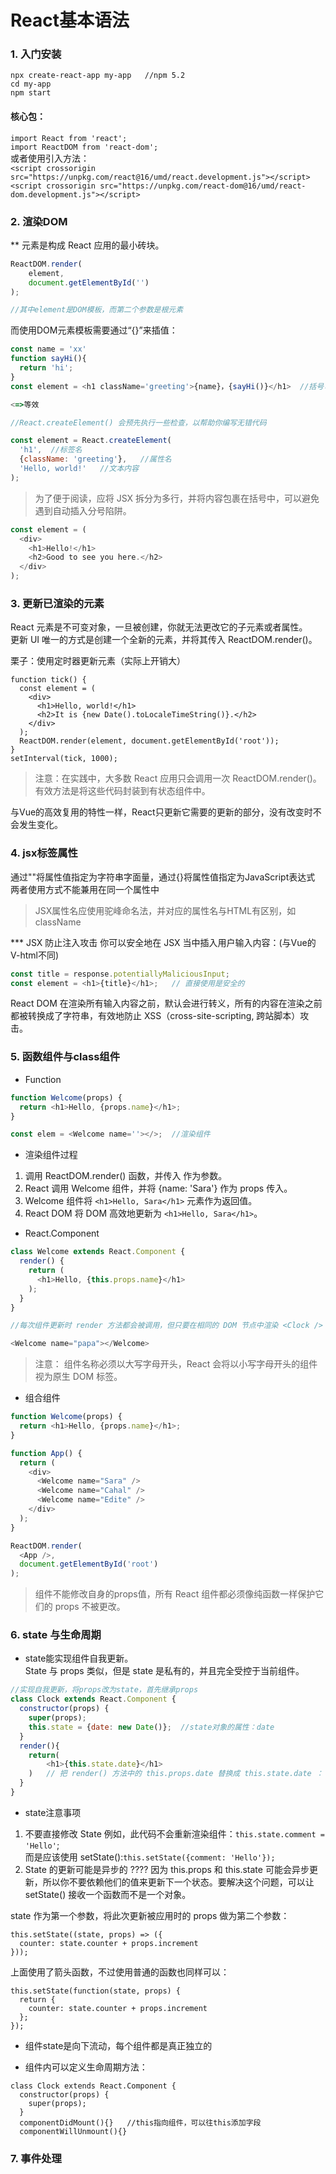 # React基本语法

### 1. 入门安装
```
npx create-react-app my-app   //npm 5.2
cd my-app
npm start
```
#### 核心包：  
`import React from 'react';`  
`import ReactDOM from 'react-dom';`  
或者使用引入方法：  
`<script crossorigin src="https://unpkg.com/react@16/umd/react.development.js"></script>`  
`<script crossorigin src="https://unpkg.com/react-dom@16/umd/react-dom.development.js"></script>`

### 2. 渲染DOM
** 元素是构成 React 应用的最小砖块。
```javascript
ReactDOM.render(
    element,
    document.getElementById('')
);     

//其中element是DOM模板，而第二个参数是根元素
```
而使用DOM元素模板需要通过“{}”来插值：  
```javascript 
const name = 'xx'
function sayHi(){
  return 'hi';
}
const element = <h1 className='greeting'>{name}，{sayHi()}</h1>  //括号可以为表达式 

<=>等效

//React.createElement() 会预先执行一些检查，以帮助你编写无错代码

const element = React.createElement(
  'h1',  //标签名
  {className: 'greeting'},   //属性名
  'Hello, world!'   //文本内容
);
``` 
> 为了便于阅读，应将 JSX 拆分为多行，并将内容包裹在括号中，可以避免遇到自动插入分号陷阱。
```javascript
const element = (
  <div>
    <h1>Hello!</h1>
    <h2>Good to see you here.</h2>
  </div>
);
```

### 3. 更新已渲染的元素
React 元素是不可变对象，一旦被创建，你就无法更改它的子元素或者属性。  
更新 UI 唯一的方式是创建一个全新的元素，并将其传入 ReactDOM.render()。  

栗子：使用定时器更新元素（实际上开销大）
```
function tick() {
  const element = (
    <div>
      <h1>Hello, world!</h1>
      <h2>It is {new Date().toLocaleTimeString()}.</h2>
    </div>
  );
  ReactDOM.render(element, document.getElementById('root'));
}
setInterval(tick, 1000);  
```
> 注意：在实践中，大多数 React 应用只会调用一次 ReactDOM.render()。有效方法是将这些代码封装到有状态组件中。  

与Vue的高效复用的特性一样，React只更新它需要的更新的部分，没有改变时不会发生变化。

### 4. jsx标签属性
通过""将属性值指定为字符串字面量，通过{}将属性值指定为JavaScript表达式  
两者使用方式不能兼用在同一个属性中  
> JSX属性名应使用驼峰命名法，并对应的属性名与HTML有区别，如className

*** JSX 防止注入攻击
你可以安全地在 JSX 当中插入用户输入内容：(与Vue的V-html不同)
```javascript
const title = response.potentiallyMaliciousInput;  
const element = <h1>{title}</h1>;   // 直接使用是安全的  
```
React DOM 在渲染所有输入内容之前，默认会进行转义，所有的内容在渲染之前都被转换成了字符串，有效地防止 XSS（cross-site-scripting, 跨站脚本）攻击。


### 5. 函数组件与class组件
* Function  
```javascript
function Welcome(props) {
  return <h1>Hello, {props.name}</h1>;
}

const elem = <Welcome name=''></>;  //渲染组件
```
* 渲染组件过程  
1. 调用 ReactDOM.render() 函数，并传入 <Welcome name="Sara" /> 作为参数。
2. React 调用 Welcome 组件，并将 {name: 'Sara'} 作为 props 传入。
3. Welcome 组件将 `<h1>Hello, Sara</h1>` 元素作为返回值。
4. React DOM 将 DOM 高效地更新为 `<h1>Hello, Sara</h1>`。

* React.Component  
```javascript
class Welcome extends React.Component {
  render() {
    return (
      <h1>Hello, {this.props.name}</h1>
    );
  }
}

//每次组件更新时 render 方法都会被调用，但只要在相同的 DOM 节点中渲染 <Clock /> ，就仅有一个 Clock 组件的 class 实例被创建使用。

<Welcome name="papa"></Welcome>
```
> 注意： 组件名称必须以大写字母开头，React 会将以小写字母开头的组件视为原生 DOM 标签。  

* 组合组件  
```javascript
function Welcome(props) {
  return <h1>Hello, {props.name}</h1>;
}

function App() {
  return (
    <div>
      <Welcome name="Sara" />
      <Welcome name="Cahal" />
      <Welcome name="Edite" />
    </div>
  );
}

ReactDOM.render(
  <App />,
  document.getElementById('root')
);
```
> 组件不能修改自身的props值，所有 React 组件都必须像纯函数一样保护它们的 props 不被更改。  

### 6. state 与生命周期
* state能实现组件自我更新。  
State 与 props 类似，但是 state 是私有的，并且完全受控于当前组件。  
```JavaScript
//实现自我更新，将props改为state，首先继承props
class Clock extends React.Component {
  constructor(props) {
    super(props);  
    this.state = {date: new Date()};  //state对象的属性：date
  }
  render(){
    return(
        <h1>{this.state.date}</h1>
    )   // 把 render() 方法中的 this.props.date 替换成 this.state.date ：
  }
}
```

* state注意事项
1. 不要直接修改 State
例如，此代码不会重新渲染组件：`this.state.comment = 'Hello'`;  
而是应该使用 setState():`this.setState({comment: 'Hello'});`  
2. State 的更新可能是异步的 ????
因为 this.props 和 this.state 可能会异步更新，所以你不要依赖他们的值来更新下一个状态。要解决这个问题，可以让 setState() 接收一个函数而不是一个对象。  

state 作为第一个参数，将此次更新被应用时的 props 做为第二个参数：
```
this.setState((state, props) => ({
  counter: state.counter + props.increment
}));
```
上面使用了箭头函数，不过使用普通的函数也同样可以：
```
this.setState(function(state, props) {
  return {
    counter: state.counter + props.increment
  };
});
```

* 组件state是向下流动，每个组件都是真正独立的

* 组件内可以定义生命周期方法：
```
class Clock extends React.Component {
  constructor(props) {
    super(props);  
  }
  componentDidMount(){}   //this指向组件，可以往this添加字段
  componentWillUnmount(){}
```

### 7. 事件处理
